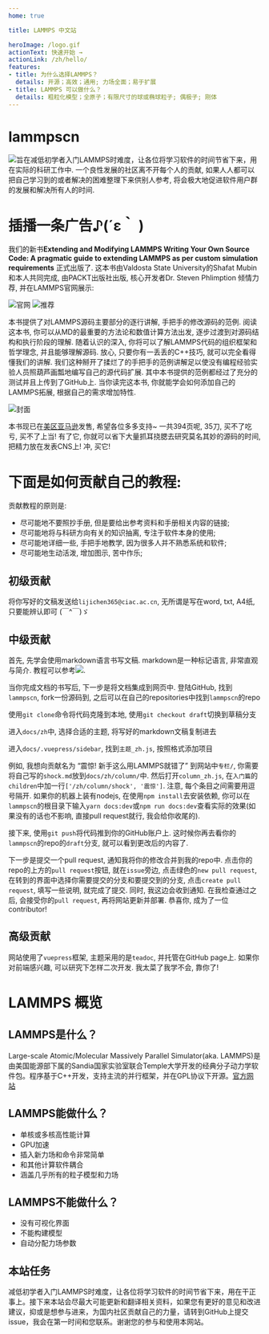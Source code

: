 ```yaml
---
home: true

title: LAMMPS 中文站

heroImage: /logo.gif
actionText: 快速开始 →
actionLink: /zh/hello/
features:
- title: 为什么选择LAMMPS？
  details: 开源；高效；通用; 力场全面；易于扩展
- title: LAMMPS 可以做什么？
  details: 粗粒化模型；全原子；有限尺寸的球或椭球粒子; 偶极子; 刚体
---
```


# lammpscn
![](lammps.org.cn)旨在减低初学者入门LAMMPS时难度，让各位将学习软件的时间节省下来，用在实际的科研工作中. 一个良性发展的社区离不开每个人的贡献, 如果人人都可以把自己学习到的或者解决的困难整理下来供别人参考, 将会极大地促进软件用户群的发展和解决所有人的时间. 

# 插播一条广告♪(´ε｀ )

我们的新书**Extending and Modifying LAMMPS Writing Your Own Source Code: A pragmatic guide to extending LAMMPS as per custom simulation requirements** 正式出版了. 这本书由Valdosta State University的Shafat Mubin和本人共同完成, 由PACKT出版社出版, 核心开发者Dr. Steven Phlimption 倾情力荐, 并在LAMMPS官网展示:

![官网](/official.png)
![推荐](/recommend.png)

本书提供了对LAMMPS源码主要部分的逐行讲解, 手把手的修改源码的范例. 阅读这本书, 你可以从MD的最重要的方法论和数值计算方法出发, 逐步过渡到对源码结构和执行阶段的理解. 随着认识的深入, 你将可以了解LAMMPS代码的组织框架和哲学理念, 并且能够理解源码. 放心, 只要你有一丢丢的C++技巧, 就可以完全看得懂我们的讲解. 我们这种掰开了揉烂了的手把手的范例讲解足以使没有编程经验实验人员照葫芦画瓢地编写自己的源代码扩展. 其中本书提供的范例都经过了充分的测试并且上传到了GitHub上. 当你读完这本书, 你就能学会如何添加自己的LAMMPS拓展, 根据自己的需求增加特性. 

![封面](/cover.png)

本书现已在[美区亚马逊](https://www.amazon.com/dp/1800562268/ref=cm_sw_em_r_mt_dp_S6F3FTWDJ0HQHDWXXNAR)发售, 希望各位多多支持~ 一共394页呢, 35刀, 买不了吃亏, 买不了上当! 有了它, 你就可以省下大量抓耳挠腮去研究莫名其妙的源码的时间, 把精力放在发表CNS上! 冲, 买它!

# 下面是如何贡献自己的教程:

贡献教程的原则是:

* 尽可能地不要照抄手册, 但是要给出参考资料和手册相关内容的链接;
* 尽可能地将与科研方向有关的知识抽离, 专注于软件本身的使用;
* 尽可能地详细一些, 手把手地教学, 因为很多人并不熟悉系统和软件;
* 尽可能地生动活泼, 增加图示, 苦中作乐;

## 初级贡献

将你写好的文稿发送给`lijichen365@ciac.ac.cn`, 无所谓是写在word, txt, A4纸, 只要能辨认即可 (￣^￣)ゞ

## 中级贡献

首先, 先学会使用markdown语言书写文稿. markdown是一种标记语言, 非常直观与简介. 教程可以参考![](https://github.com/appinncom/Markdown-Syntax-CN).

当你完成文档的书写后, 下一步是将文档集成到网页中. 登陆GitHub, 找到`lammpscn`, fork一份源码到, 之后可以在自己的repositories中找到`lammpscn`的repo

使用`git clone`命令将代码克隆到本地, 使用`git checkout draft`切换到草稿分支

进入`docs/zh`中, 选择合适的主题, 将写好的markdown文稿复制进去

进入`docs/.vuepress/sidebar`, 找到`主题_zh.js`, 按照格式添加项目

例如, 我想向贡献名为 “震惊! 新手这么用LAMMPS就错了” 到网站中`专栏/`, 你需要将自己写的`shock.md`放到`docs/zh/column/`中. 然后打开`column_zh.js`, 在`入门篇`的`children`中加一行`['/zh/column/shock', '震惊']`. 注意, 每个条目之间需要用逗号隔开. 
如果你的机器上装有nodejs, 在使用`npm install`去安装依赖, 你可以在`lammpscn`的根目录下输入`yarn docs:dev`或`npm run docs:dev`查看实际的效果(如果没有的话也不影响, 直接pull request就行, 我会给你收尾的).

接下来, 使用`git push`将代码推到你的GitHub账户上. 这时候你再去看你的`lammpscn`的repo的`draft`分支, 就可以看到更改后的内容了. 

下一步是提交一个pull request, 通知我将你的修改合并到我的repo中. 点击你的repo的上方的`pull request`按钮, 就在`issue`旁边, 点击绿色的`new pull request`, 在转到的界面中选择你需要提交的分支和要提交到的分支, 点击`create pull request`, 填写一些说明, 就完成了提交. 同时, 我这边会收到通知. 在我检查通过之后, 会接受你的`pull request`, 再将网站更新并部署. 恭喜你, 成为了一位contributor!

## 高级贡献

网站使用了`vuepress`框架, 主题采用的是`teadoc`, 并托管在GitHub page上. 如果你对前端感兴趣, 可以研究下怎样二次开发. 我太菜了我学不会, 靠你了!


# LAMMPS 概览

## LAMMPS是什么？

Large-scale Atomic/Molecular Massively Parallel Simulator(aka. LAMMPS)是由美国能源部下属的Sandia国家实验室联合Temple大学开发的经典分子动力学软件包。程序基于C++开发，支持主流的并行框架，并在GPL协议下开源。[官方网站](https://lammps.sandia.gov/)

## LAMMPS能做什么？

* 单核或多核高性能计算
* GPU加速
* 插入新力场和命令非常简单
* 和其他计算软件耦合
* 涵盖几乎所有的粒子模型和力场

## LAMMPS不能做什么？

* 没有可视化界面
* 不能构建模型
* 自动分配力场参数

## 本站任务

减低初学者入门LAMMPS时难度，让各位将学习软件的时间节省下来，用在干正事上。接下来本站会尽最大可能更新和翻译相关资料，如果您有更好的意见和改进建议，抑或是想参与进来，为国内社区贡献自己的力量，请转到GitHub上提交issue，我会在第一时间和您联系。谢谢您的参与和使用本网站。